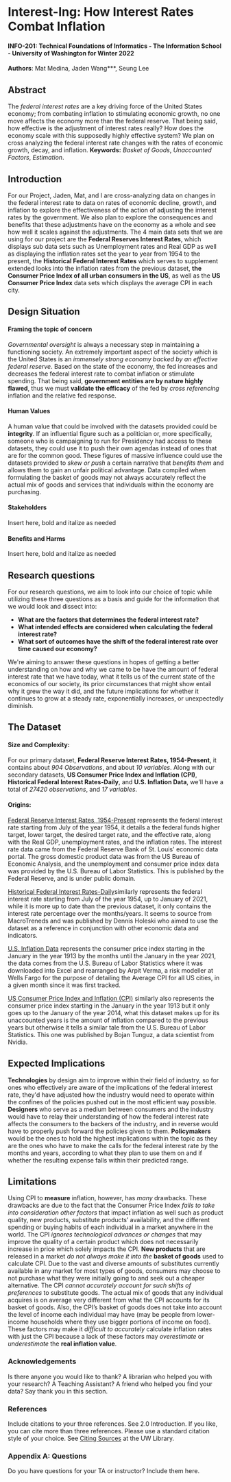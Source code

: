 # Interest-Ing:	How Interest Rates Combat Inflation

#### **INFO-201: Technical Foundations of Informatics - The Information School - University of Washington for Winter 2022**

**Authors**: Mat Medina, Jaden Wang***, Seung Lee

## Abstract
The *federal interest rates* are a key driving force of the United States economy; from combating inflation to stimulating economic growth, no one move affects the economy more than the federal reserve. That being said, how effective is the adjustment of interest rates really? How does the economy scale with this supposedly highly effective system? We plan on cross analyzing the federal interest rate changes with the rates of economic growth, decay, and inflation. **Keywords:** *Basket of Goods*, *Unaccounted Factors*, *Estimation*.

## Introduction
For our Project, Jaden, Mat, and I are cross-analyzing data on changes in the federal interest rate to data on rates of economic decline, growth, and inflation to explore the effectiveness of the action of adjusting the interest rates by the government. We also plan to explore the consequences and benefits that these adjustments have on the economy as a whole and see how well it scales against the adjustments. The 4 main data sets that we are using for our project are the **Federal Reserves Interest Rates**, which displays sub data sets such as Unemployment rates and Real GDP as well as displaying the inflation rates set the year to year from 1954 to the present, the **Historical Federal Interest Rates** which serves to supplement extended looks into the inflation rates from the previous dataset, **the Consumer Price Index of all urban consumers in the US**, as well as the **US Consumer Price Index** data sets which displays the average CPI in each city.

## Design Situation
#### Framing the topic of concern
*Governmental oversight* is always a necessary step in maintaining a functioning society. An extremely important aspect of the society which is the United States is an *immensely strong economy backed by an effective federal reserve*. Based on the state of the economy, the fed increases and decreases the federal interest rate to combat inflation or stimulate spending. That being said, **government entities are by nature highly flawed**, thus we must **validate the efficacy** of the fed by *cross referencing* inflation and the relative fed response.

#### Human Values
A human value that could be involved with the datasets provided could be **integrity**. If an influential figure such as a politician or, more specifically, someone who is campaigning to run for Presidency had access to these datasets, they could use it to push their own agendas instead of ones that are for the common good. These figures of massive influence could use the datasets provided to *skew or push* a certain narrative that *benefits them* and allows them to gain an unfair political advantage. Data compiled when formulating the basket of goods may not always accurately reflect the actual mix of goods and services that individuals within the economy are purchasing.

#### Stakeholders
Insert here, bold and italize as needed

#### Benefits and Harms
Insert here, bold and italize as needed

## Research questions
For our research questions, we aim to look into our choice of topic while utilizing these three questions as a basis and guide for the information that we would look and dissect into:
* **What are the factors that determines the federal interest rate?**
* **What intended effects are considered when calculating the federal interest rate?**
* **What sort of outcomes have the shift of the federal interest rate over time caused our economy?**

We're aiming to answer these questions in hopes of getting a better understanding on  how and why we came to be have the amount of federal interest rate that we have today, what it tells us of the current state of the economics of our society, its prior circumstances that might show entail why it grew the way it did, and the future implications for whether it continues to grow at a steady rate, exponentially increases, or unexpectedly diminish.

## The Dataset
#### Size and Complexity:
For our primary dataset, **Federal Reserve Interest Rates, 1954-Present**, it contains about *904 Observations*, and about *10 variables*. Along with our secondary datasets, **US Consumer Price Index and Inflation (CPI)**, **Historical Federal Interest Rates-Daily**, and **U.S. Inflation Data**, we'll have a total of *27420 observations*, and *17 variables*.

#### Origins:
[Federal Reserve Interest Rates, 1954-Present](https://www.kaggle.com/federalreserve/interest-rates) represents the federal interest rate starting from July of the year 1954, it details a the federal funds higher target, lower target, the desired target rate, and the effective rate, along with the Real  GDP, unemployment rates, and the inflation rates. The interest rate data came from the Federal Reserve Bank of St. Louis' economic data portal. The gross domestic product data was from the US Bureau of Economic Analysis, and the unemployment and consumer price index data was provided by the U.S. Bureau of Labor Statistics. This is published by the Federal Reserve, and is under public domain.

 [Historical Federal Interest Rates-Daily](https://www.kaggle.com/dennisholeski/historical-fed-funds)similarly represents the federal interest rate starting from July of the year 1954, up to January of 2021, while it is more up to date than the previous dataset, it only contains the interest rate percentage over the months/years. It seems to source from MacroTreneds and was published by Dennis Holeski who aimed to use the dataset as a reference in conjunction with other economic data and indicators.

[U.S. Inflation Data](https://www.kaggle.com/varpit94/us-inflation-data-updated-till-may-2021) represents the consumer price index starting in the January in the year 1913 by the months until the January in the year 2021, the data comes from the U.S. Bureau of Labor Statistics where it was downloaded into Excel and rearranged by Arpit Verma, a risk modeller at Wells Fargo for the purpose of detailing the Average CPI for all US cities, in a given month since it was first tracked.

[US Consumer Price Index and Inflation (CPI)](https://www.kaggle.com/tunguz/us-consumer-price-index-and-inflation-cpi) similarly also represents the consumer price index starting in the January in the year 1913 but it only goes up to the January of the year 2014, what this dataset makes up for its unaccounted years is the amount of inflation compared to the previous years but otherwise it tells a similar tale from the U.S. Bureau of Labor Statistics. This one was published by Bojan Tunguz, a data scientist from Nvidia.

## Expected Implications
**Technologies** by design aim to improve within their field of industry, so for ones who effectively are aware of the implications of the federal interest rate, they'd have adjusted how the industry would need to operate within the confines of the policies pushed out in the most efficient way possible. **Designers** who serve as a medium between consumers and the industry would have to relay their understanding of how the federal interest rate affects the consumers to the backers of the industry, and in reverse would have to properly push forward the policies given to them. **Policymakers** would be the ones to hold the highest implications within the topic as they are the ones who have to make the calls for the federal interest rate by the months and years, according to what they plan to use them on and if whether the resulting expense falls within their predicted range.

## Limitations
Using CPI to **measure** inflation, however, has *many* drawbacks. These drawbacks are due to the fact that the Consumer Price Index *fails to take into consideration other factors* that impact inflation as well such as product quality, new products, substitute products’ availability, and the different spending or buying habits of each individual in a market anywhere in the world. The CPI *ignores technological advances or changes* that may improve the quality of a certain product which does not necessarily increase in price which solely impacts the CPI. **New products** that are released in a market *do not always make it into the* **basket of goods** used to calculate CPI. Due to the vast and diverse amounts of substitutes currently available in any market for most types of goods, consumers may choose to not purchase what they were initially going to and seek out a cheaper alternative. The CPI *cannot accurately account for such shifts of preferences* to substitute goods. The actual mix of goods that any individual acquires is on average very different from what the CPI accounts for its basket of goods. Also, the CPI’s basket of goods does not take into account the level of income each individual may have (may be people from lower-income households where they use bigger portions of income on food). These factors may make it *difficult to accurately* calculate inflation rates with just the CPI because a lack of these factors may *overestimate* or *underestimate* the **real inflation value**.

### Acknowledgements
Is there anyone you would like to thank? A librarian who helped you with your research? A Teaching Assistant? A friend who helped you find your data? Say thank you in this section.

### References
Include citations to your three references. See 2.0 Introduction. If you like, you can cite more than three references.  Please use a standard citation style of your choice.  See [Citing Sources](https://guides.lib.uw.edu/research/citations) at the UW Library.

### Appendix A: Questions
Do you have questions for your TA or instructor?  Include them here.

